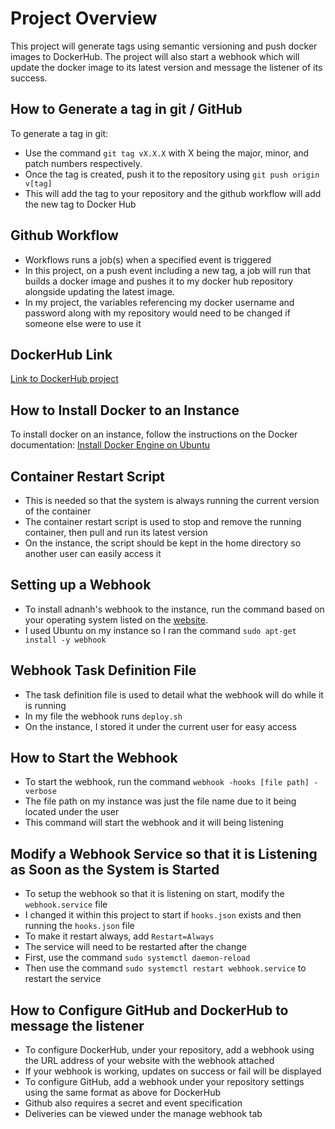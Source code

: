 # Project Overview

This project will generate tags using semantic versioning and push docker images to DockerHub. The project will also start a webhook which will update the docker image to its latest version and message the listener of its success.

## How to Generate a tag in git / GitHub

To generate a tag in git:
- Use the command `git tag vX.X.X` with X being the major, minor, and patch numbers respectively.
- Once the tag is created, push it to the repository using `git push origin v[tag]`
- This will add the tag to your repository and the github workflow will add the new tag to Docker Hub

## Github Workflow

- Workflows runs a job(s) when a specified event is triggered
- In this project, on a push event including a new tag, a job will run that builds a docker image and pushes it to my docker hub repository alongside updating the latest image.
- In my project, the variables referencing my docker username and password along with my repository would need to be changed if someone else were to use it

## DockerHub Link

[Link to DockerHub project](https://hub.docker.com/r/mangan21/project4)

## How to Install Docker to an Instance

To install docker on an instance, follow the instructions on the Docker documentation: [Install Docker Engine on Ubuntu](https://docs.docker.com/engine/install/ubuntu/)

## Container Restart Script

- This is needed so that the system is always running the current version of the container
- The container restart script is used to stop and remove the running container, then pull and run its latest version
- On the instance, the script should be kept in the home directory so another user can easily access it

## Setting up a Webhook

- To install adnanh's webhook to the instance, run the command based on your operating system listed on the [website](https://github.com/adnanh/webhook).
- I used Ubuntu on my instance so I ran the command `sudo apt-get install -y webhook`

## Webhook Task Definition File

- The task definition file is used to detail what the webhook will do while it is running
- In my file the webhook runs `deploy.sh`
- On the instance, I stored it under the current user for easy access

## How to Start the Webhook

- To start the webhook, run the command `webhook -hooks [file path] -verbose`
- The file path on my instance was just the file name due to it being located under the user
- This command will start the webhook and it will being listening

## Modify a Webhook Service so that it is Listening as Soon as the System is Started

- To setup the webhook so that it is listening on start, modify the `webhook.service` file
- I changed it within this project to start if `hooks.json` exists and then running the `hooks.json` file
- To make it restart always, add `Restart=Always`
- The service will need to be restarted after the change
- First, use the command `sudo systemctl daemon-reload`
- Then use the command `sudo systemctl restart webhook.service` to restart the service

## How to Configure GitHub and DockerHub to message the listener

- To configure DockerHub, under your repository, add a webhook using the URL address of your website with the webhook attached
- If your webhook is working, updates on success or fail will be displayed
- To configure GitHub, add a webhook under your repository settings using the same format as above for DockerHub
- Github also requires a secret and event specification
- Deliveries can be viewed under the manage webhook tab
